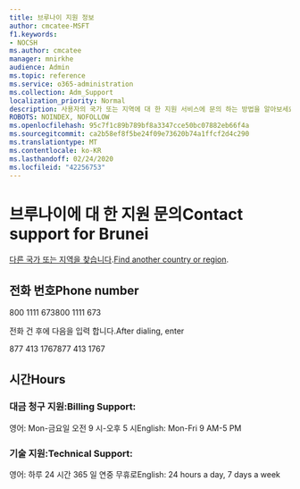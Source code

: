 ```yaml
---
title: 브루나이 지원 정보
author: cmcatee-MSFT
f1.keywords:
- NOCSH
ms.author: cmcatee
manager: mnirkhe
audience: Admin
ms.topic: reference
ms.service: o365-administration
ms.collection: Adm_Support
localization_priority: Normal
description: 사용자의 국가 또는 지역에 대 한 지원 서비스에 문의 하는 방법을 알아보세요.
ROBOTS: NOINDEX, NOFOLLOW
ms.openlocfilehash: 95c7f1c89b789bf8a3347cce50bc07882eb66f4a
ms.sourcegitcommit: ca2b58ef8f5be24f09e73620b74a1ffcf2d4c290
ms.translationtype: MT
ms.contentlocale: ko-KR
ms.lasthandoff: 02/24/2020
ms.locfileid: "42256753"
---
```

# <a name="contact-support-for-brunei"></a><span data-ttu-id="999ce-103">브루나이에 대 한 지원 문의</span><span class="sxs-lookup"><span data-stu-id="999ce-103">Contact support for Brunei</span></span>

<span data-ttu-id="999ce-104">[다른 국가 또는 지역을 찾습니다](../contact-support-for-business-products.md).</span><span class="sxs-lookup"><span data-stu-id="999ce-104">[Find another country or region](../contact-support-for-business-products.md).</span></span>

## <a name="phone-number"></a><span data-ttu-id="999ce-105">전화 번호</span><span class="sxs-lookup"><span data-stu-id="999ce-105">Phone number</span></span>
<span data-ttu-id="999ce-106">800 1111 673</span><span class="sxs-lookup"><span data-stu-id="999ce-106">800 1111 673</span></span>

<span data-ttu-id="999ce-107">전화 건 후에 다음을 입력 합니다.</span><span class="sxs-lookup"><span data-stu-id="999ce-107">After dialing, enter</span></span>

<span data-ttu-id="999ce-108">877 413 1767</span><span class="sxs-lookup"><span data-stu-id="999ce-108">877 413 1767</span></span>

## <a name="hours"></a><span data-ttu-id="999ce-109">시간</span><span class="sxs-lookup"><span data-stu-id="999ce-109">Hours</span></span>
### <a name="billing-support"></a><span data-ttu-id="999ce-110">대금 청구 지원:</span><span class="sxs-lookup"><span data-stu-id="999ce-110">Billing Support:</span></span>

<span data-ttu-id="999ce-111">영어: Mon-금요일 오전 9 시-오후 5 시</span><span class="sxs-lookup"><span data-stu-id="999ce-111">English: Mon-Fri 9 AM-5 PM</span></span>

### <a name="technical-support"></a><span data-ttu-id="999ce-112">기술 지원:</span><span class="sxs-lookup"><span data-stu-id="999ce-112">Technical Support:</span></span>

<span data-ttu-id="999ce-113">영어: 하루 24 시간 365 일 연중 무휴로</span><span class="sxs-lookup"><span data-stu-id="999ce-113">English: 24 hours a day, 7 days a week</span></span>